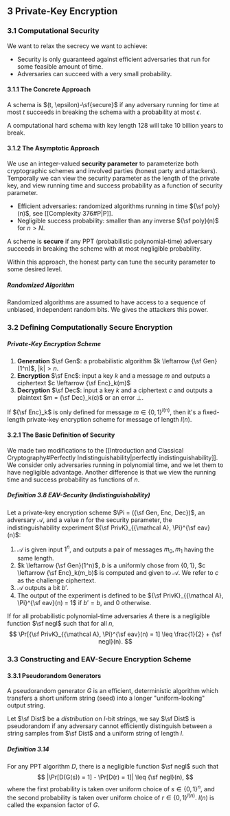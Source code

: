## 3 Private-Key Encryption

### 3.1 Computational Security

We want to relax the secrecy we want to achieve:

* Security is only guaranteed against efficient adversaries that run for some feasible amount of time.
* Adversaries can succeed with a very small probability.

#### 3.1.1 The Concrete Approach

A schema is $(t, \epsilon)-\sf{secure}$ if any adversary running for time at most $t$ succeeds in breaking the schema with a probability at most $\epsilon$.

A computational hard schema with key length 128 will take 10 billion years to break.

#### 3.1.2 The Asymptotic Approach

We use an integer-valued **security parameter** to parameterize both cryptographic schemes and involved parties (honest party and attackers). Temporally we can view the security parameter as the length of the private key, and view running time and success probability as a function of security parameter.

* Efficient adversaries: randomized algorithms running in time ${\sf poly}(n)$, see [[Complexity 376#P|P]].
* Negligible success probability: smaller than any inverse ${\sf poly}(n)$ for $n > N$.

A scheme is **secure** if any PPT (probabilistic polynomial-time) adversary succeeds in breaking the scheme with at most negligible probability.

Within this approach, the honest party can tune the security parameter to some desired level.

##### Randomized Algorithm

Randomized algorithms are assumed to have access to a sequence of unbiased, independent random bits. We gives the attackers this power.



### 3.2 Defining Computationally Secure Encryption

##### Private-Key Encryption Scheme

1. **Generation** $\sf Gen$: a probabilistic algorithm $k \leftarrow {\sf Gen}(1^n)$, $|k| > n$.
2. **Encryption** $\sf Enc$: input a key $k$ and a message $m$ and outputs a ciphertext $c \leftarrow {\sf Enc}_k(m)$
3. **Decryption** $\sf Dec$: input a key $k$ and a ciphertext $c$ and outputs a plaintext $m = {\sf Dec}_k(c)$ or an error $\bot$.

If ${\sf Enc}_k$ is only defined for message $m \in \{0,1\}^{l(n)}$, then it's a fixed-length private-key encryption scheme for message of length $l(n)$.

#### 3.2.1 The Basic Definition of Security

We made two modifications to the [[Introduction and Classical Cryptography#Perfectly Indistinguishability|perfectly indistinguishability]]. We consider only adversaries running in polynomial time, and we let them to have negligible advantage. Another difference is that we view the running time and success probability as functions of $n$.

##### Definition 3.8 EAV-Security (Indistinguishability)

Let a private-key encryption scheme $\Pi = ({\sf Gen, Enc, Dec})$, an adversary $\mathcal A$, and a value $n$ for the security parameter, the indistinguishability experiment ${\sf PrivK}_{{\mathcal A}, \Pi}^{\sf eav}(n)$:

1. $\mathcal A$ is given input $1^n$, and outputs a pair of messages $m_0, m_1$ having the same length.
2. $k \leftarrow {\sf Gen}(1^n)$, $b$ is a uniformly chose from $\{0,1\}$, $c \leftarrow {\sf Enc}_k(m_b)$ is computed and given to $\mathcal A$. We refer to $c$ as the challenge ciphertext.
3. $\mathcal A$ outputs a bit $b'$.
4. The output of the experiment is defined to be ${\sf PrivK}_{{\mathcal A}, \Pi}^{\sf eav}(n) = 1$ if $b' = b$, and 0 otherwise.

If for all probabilistic polynomial-time adversaries $A$ there is a negligible function $\sf negl$ such that for all $n$,
$$
\Pr[{\sf PrivK}_{{\mathcal A}, \Pi}^{\sf eav}(n) = 1] \leq \frac{1}{2} + {\sf negl}(n).
$$



### 3.3 Constructing and EAV-Secure Encryption Scheme

#### 3.3.1 Pseudorandom Generators

A pseudorandom generator $G$ is an efficient, deterministic algorithm which transfers a short uniform string (seed) into a longer "uniform-looking" output string.

Let $\sf Dist$ be a *distribution* on $l$-bit strings, we say $\sf Dist$ is pseudorandom if any adversary cannot efficiently distinguish between a string samples from $\sf Dist$ and a uniform string of length $l$.

##### Definition 3.14

For any PPT algorithm $D$, there is a negligible function $\sf negl$ such that
$$
|\Pr[D(G(s)) = 1] - \Pr[D(r) = 1]| \leq {\sf negl}(n),
$$
where the first probability is taken over uniform choice of $s \in \{0,1\}^n$, and the second probability is taken over uniform choice of $r \in \{0,1\}^{l(n)}$. $l(n)$ is called the expansion factor of $G$.






